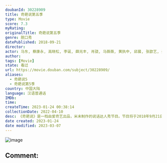 ```yaml
---
doubanId: 30228909
title: 奇葩说第五季
type: Movie
score: 7.3
myRating: 
originalTitle: 奇葩说第五季
genre: 脱口秀
datePublished: 2018-09-21
director: 
actor: 马东, 蔡康永, 高晓松, 李诞, 薛兆丰, 肖骁, 马薇薇, 黄执中, 邱晨, 张歆艺, 姜逸磊, 吴谨言, 梁洛施, 陈学冬, 毛不易, 梁文道, 周冬雨, 陈铭, 颜如晶, 沈玉琳, 董婧, 马剑越, 臧鸿飞, 秦教授, 张雪峰, 仇佩佩, 傅首尔, 詹青云, 赵英男, 商振博, 高庆一, 庞颖, 熊浩, 李思恒, 李逗逗
author: 
tags: [Movie]
state: 看过
url: https://movie.douban.com/subject/30228909/
aliases:
  - 奇葩说5
  - 奇葩说第5季
country: 中国大陆
language: 汉语普通话
IMDb: 
time: 
createTime: 2023-01-24 00:38:14
collectionDate: 2022-04-10
desc: 《奇葩说》是一档由爱奇艺出品，米未制作的说话达人秀节目。节目将于2018年9月21日起每周五、六晚20：00在爱奇艺播出。本季节目由马东担任主持人，高晓松、蔡康永、李诞、薛兆丰担任导师。本季将集结华人...
date created: 2023-01-24
date modified: 2023-03-07
---
```


![image](p2534020405.jpg)

Comment:
---
